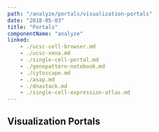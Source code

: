 ```yaml
---
path: "/analyze/portals/visualization-portals"
date: "2018-05-03"
title: "Portals"
componentName: "analyze"
linked:
    - ./ucsc-cell-browser.md
    - ./ucsc-xena.md
    - ./single-cell-portal.md
    - ./genepattern-notebook.md   
    - ./cytoscape.md
    - ./asap.md
    - ./dnastack.md
    - ./single-cell-expression-atlas.md
---
```


## Visualization Portals
